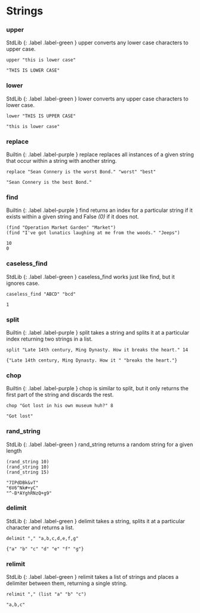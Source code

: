 # Strings

### upper
StdLib
{: .label .label-green }
upper converts any lower case characters to upper case.
```
upper "this is lower case"
```
```
"THIS IS LOWER CASE"
```

### lower
StdLib
{: .label .label-green }
lower converts any upper case characters to lower case.
```
lower "THIS IS UPPER CASE"
```
```
"this is lower case"
```

### replace
Builtin 
{: .label .label-purple }
replace replaces all instances of a given string that occur within a string with another string.
```
replace "Sean Connery is the worst Bond." "worst" "best"
```
```
"Sean Connery is the best Bond."
```

### find
Builtin 
{: .label .label-purple }
find returns an index for a particular string if it exists within a given string and False _(0)_ if it does not.
```
(find "Operation Market Garden" "Market")
(find "I've got lunatics laughing at me from the woods." "Jeeps")
```
```
10
0
```

### caseless_find
StdLib
{: .label .label-green }
caseless_find works just like find, but it ignores case.
```
caseless_find "ABCD" "bcd"
```
```
1
```

### split
Builtin 
{: .label .label-purple }
split takes a string and splits it at a particular index returning two strings in a list.
```
split "Late 14th century, Ming Dynasty. How it breaks the heart." 14
```
```
{"Late 14th century, Ming Dynasty. How it " "breaks the heart."}
```

### chop 
Builtin 
{: .label .label-purple }
chop is similar to split, but it only returns the first part of the string and discards the rest.
```
chop "Got lost in his own museum huh?" 8
```
```
"Got lost"
```

### rand_string 
StdLib
{: .label .label-green }
rand_string returns a random string for a given length
```
(rand_string 10)
(rand_string 10)
(rand_string 15)
```
```
"7IPdDBk&vT"
"6V6^Nk#+yC"
"^-B*AYghRNzQ+g9"
```

### delimit
StdLib
{: .label .label-green }
delimit takes a string, splits it at a particular character and returns a list. 
```
delimit "," "a,b,c,d,e,f,g"
```
```
{"a" "b" "c" "d" "e" "f" "g"}
```

### relimit
StdLib
{: .label .label-green }
relimit takes a list of strings and places a delimiter between them, returning a single string.
```
relimit "," (list "a" "b" "c")
```
```
"a,b,c"
```
